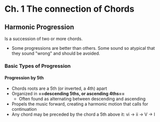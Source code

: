 # Ch. 1 The connection of Chords
## Harmonic Progression
Is a succession of two or more chords.
- Some progressions are better than others. Some sound so atypical that they sound "wrong" and should be avoided.

### Basic Types of Progression
 #### Progression by 5th
 - Chords roots are a 5th (or inverted, a 4th) apart
 - Organized in **==descending 5ths, or ascending 4ths==**
     - Often found as alternating between descending and ascending
 - Propels the music forward, creating a harmonic motion that calls for continuation
 - Any chord may be preceded by the chord a 5th above it: vi -> ii -> V -> I